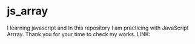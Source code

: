# js_array
I learning javascript and In this repository I am practicing with JavaScript Arrray. Thank you for your time to check my works. LINK:  
